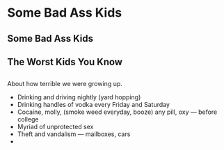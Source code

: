 # Some Bad Ass Kids

## Some Bad Ass Kids
## The Worst Kids You Know
## 

About how terrible we were growing up. 
* Drinking and driving nightly (yard hopping)
* Drinking handles of vodka every Friday and Saturday
* Cocaine, molly, (smoke weed everyday, booze) any pill, oxy — before college
* Myriad of unprotected sex
* Theft and vandalism — mailboxes, cars
* 


